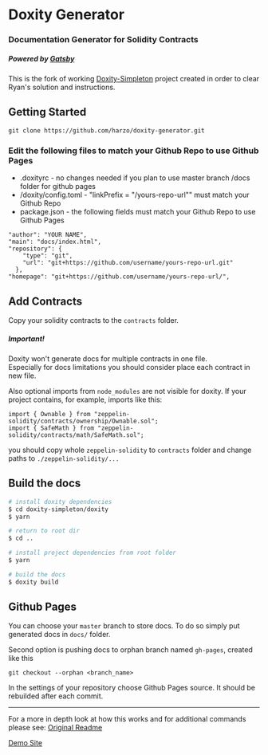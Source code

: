 # Doxity Generator

### Documentation Generator for Solidity Contracts
##### Powered by [Gatsby](https://github.com/gatsbyjs/gatsby)
This is the fork of working [Doxity-Simpleton](https://github.com/RyanHendricks/doxity-simpleton)
project created in order to clear Ryan's solution and instructions.

## Getting Started

```
git clone https://github.com/harzo/doxity-generator.git
```

### Edit the following files to match your Github Repo to use Github Pages

- .doxityrc - no changes needed if you plan to use master branch /docs folder for github pages
- /doxity/config.toml - "linkPrefix = "/yours-repo-url"" must match your Github Repo
- package.json - the following fields must match your Github Repo to use Github Pages
```
"author": "YOUR NAME",
"main": "docs/index.html",
"repository": {
    "type": "git",
    "url": "git+https://github.com/username/yours-repo-url.git"
  },
"homepage": "git+https://github.com/username/yours-repo-url/",
```

## Add Contracts

Copy your solidity contracts to the `contracts` folder.

##### *Important!*
Doxity won't generate docs for multiple contracts in one file.\
Especially for docs limitations you should consider place each contract
in new file.

Also optional imports from `node_modules` are not visible for doxity.
If your project contains, for example, imports like this:
```
import { Ownable } from "zeppelin-solidity/contracts/ownership/Ownable.sol";
import { SafeMath } from "zeppelin-solidity/contracts/math/SafeMath.sol";
```

you should copy whole `zeppelin-solidity` to `contracts` folder and change
paths to `./zeppelin-solidity/...`

## Build the docs

```bash
# install doxity dependencies
$ cd doxity-simpleton/doxity
$ yarn

# return to root dir
$ cd ..

# install project dependencies from root folder
$ yarn

# build the docs
$ doxity build
```

## Github Pages

You can choose your `master` branch to store docs. To do so simply put generated
docs in `docs/` folder.

Second option is pushing docs to orphan branch named `gh-pages`, created like this
```git
git checkout --orphan <branch_name>
```

In the settings of your repository choose Github Pages source.
It should be rebuilded after each commit.

---
For a more in depth look at how this works and for additional commands please see: [Original Readme](https://github.com/DigixGlobal/doxity/blob/master/README.md)

[Demo Site](https://hitchcott.github.io/doxity-demo/docs/MetaCoin/)
